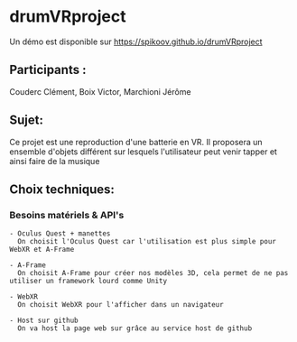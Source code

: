 # drumVRproject
Un démo est disponible sur https://spikoov.github.io/drumVRproject
## Participants :
  Couderc Clément, Boix Victor, Marchioni Jérôme
## Sujet:
  Ce projet est une reproduction d'une batterie en VR. Il proposera un ensemble d'objets différent sur lesquels l'utilisateur peut venir tapper et ainsi faire de la musique
## Choix techniques:
  ### Besoins matériels & API's
    - Oculus Quest + manettes
      On choisit l'Oculus Quest car l'utilisation est plus simple pour WebXR et A-Frame
      
    - A-Frame
      On choisit A-Frame pour créer nos modèles 3D, cela permet de ne pas utiliser un framework lourd comme Unity
      
    - WebXR
      On choisit WebXR pour l'afficher dans un navigateur
    
    - Host sur github
      On va host la page web sur grâce au service host de github
